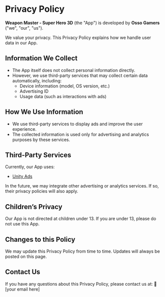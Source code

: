 # Privacy Policy

**Weapon Master - Super Hero 3D** (the "App") is developed by **Osso Gamers** ("we", "our", "us").

We value your privacy. This Privacy Policy explains how we handle user data in our App.

## Information We Collect
- The App itself does not collect personal information directly.
- However, we use third-party services that may collect certain data automatically, including:
  - Device information (model, OS version, etc.)
  - Advertising ID
  - Usage data (such as interactions with ads)

## How We Use Information
- We use third-party services to display ads and improve the user experience.
- The collected information is used only for advertising and analytics purposes by these services.

## Third-Party Services
Currently, our App uses:
- [Unity Ads](https://unity.com/legal/privacy-policy)

In the future, we may integrate other advertising or analytics services. If so, their privacy policies will also apply.

## Children’s Privacy
Our App is not directed at children under 13. If you are under 13, please do not use this App.

## Changes to this Policy
We may update this Privacy Policy from time to time. Updates will always be posted on this page.

## Contact Us
If you have any questions about this Privacy Policy, please contact us at:
📧 [your email here]
